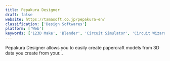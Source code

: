 ```yaml
---
title: Pepakura Designer
draft: false 
website: https://tamasoft.co.jp/pepakura-en/
classification: ['Design Softwares']
platform: ['Web']
keywords: ['123D Make', 'Blender', 'Circuit Simulator', 'Circuit Wizard', 'Electronics Workbench', 'Foldify', 'LTspice', 'MakeHuman', 'QUCS', 'RizumUV Virtual Spaces', 'SelfCAD', 'SketchUp', 'SketchUp Pro', 'UV layout', 'Unfold3D', 'Unfolder', 'Uvmapper Pro', 'iCircuit']
---
```

Pepakura Designer allows you to easily create papercraft models from 3D data you create from your...